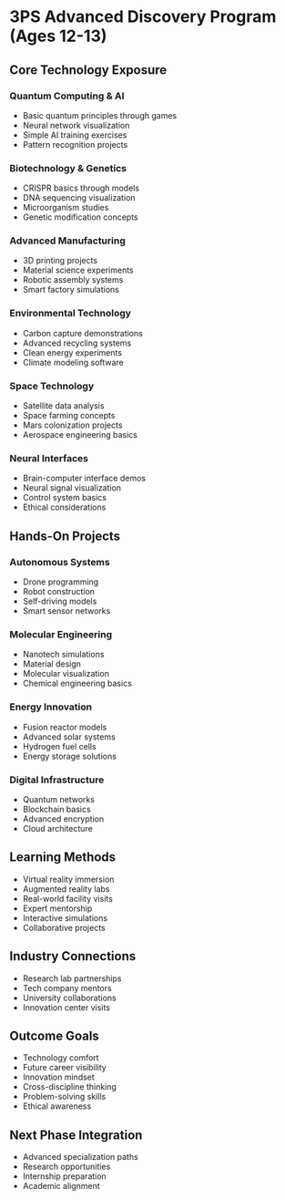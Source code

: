 # 3PS Advanced Discovery Program (Ages 12-13)

## Core Technology Exposure

### Quantum Computing & AI
- Basic quantum principles through games
- Neural network visualization
- Simple AI training exercises
- Pattern recognition projects

### Biotechnology & Genetics
- CRISPR basics through models
- DNA sequencing visualization
- Microorganism studies
- Genetic modification concepts

### Advanced Manufacturing
- 3D printing projects
- Material science experiments
- Robotic assembly systems
- Smart factory simulations

### Environmental Technology
- Carbon capture demonstrations
- Advanced recycling systems
- Clean energy experiments
- Climate modeling software

### Space Technology
- Satellite data analysis
- Space farming concepts
- Mars colonization projects
- Aerospace engineering basics

### Neural Interfaces
- Brain-computer interface demos
- Neural signal visualization
- Control system basics
- Ethical considerations

## Hands-On Projects

### Autonomous Systems
- Drone programming
- Robot construction
- Self-driving models
- Smart sensor networks

### Molecular Engineering
- Nanotech simulations
- Material design
- Molecular visualization
- Chemical engineering basics

### Energy Innovation
- Fusion reactor models
- Advanced solar systems
- Hydrogen fuel cells
- Energy storage solutions

### Digital Infrastructure
- Quantum networks
- Blockchain basics
- Advanced encryption
- Cloud architecture

## Learning Methods
- Virtual reality immersion
- Augmented reality labs
- Real-world facility visits
- Expert mentorship
- Interactive simulations
- Collaborative projects

## Industry Connections
- Research lab partnerships
- Tech company mentors
- University collaborations
- Innovation center visits

## Outcome Goals
- Technology comfort
- Future career visibility
- Innovation mindset
- Cross-discipline thinking
- Problem-solving skills
- Ethical awareness

## Next Phase Integration
- Advanced specialization paths
- Research opportunities
- Internship preparation
- Academic alignment